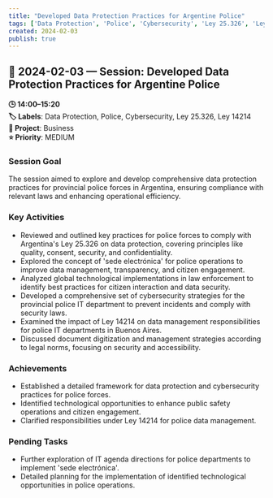 ```yaml
---
title: "Developed Data Protection Practices for Argentine Police"
tags: ['Data Protection', 'Police', 'Cybersecurity', 'Ley 25.326', 'Ley 14214']
created: 2024-02-03
publish: true
---
```


## 📅 2024-02-03 — Session: Developed Data Protection Practices for Argentine Police

**🕒 14:00–15:20**  
**🏷️ Labels**: Data Protection, Police, Cybersecurity, Ley 25.326, Ley 14214  
**📂 Project**: Business  
**⭐ Priority**: MEDIUM  


### Session Goal
The session aimed to explore and develop comprehensive data protection practices for provincial police forces in Argentina, ensuring compliance with relevant laws and enhancing operational efficiency.

### Key Activities
- Reviewed and outlined key practices for police forces to comply with Argentina's Ley 25.326 on data protection, covering principles like quality, consent, security, and confidentiality.
- Explored the concept of 'sede electrónica' for police operations to improve data management, transparency, and citizen engagement.
- Analyzed global technological implementations in law enforcement to identify best practices for citizen interaction and data security.
- Developed a comprehensive set of cybersecurity strategies for the provincial police IT department to prevent incidents and comply with security laws.
- Examined the impact of Ley 14214 on data management responsibilities for police IT departments in Buenos Aires.
- Discussed document digitization and management strategies according to legal norms, focusing on security and accessibility.

### Achievements
- Established a detailed framework for data protection and cybersecurity practices for police forces.
- Identified technological opportunities to enhance public safety operations and citizen engagement.
- Clarified responsibilities under Ley 14214 for police data management.

### Pending Tasks
- Further exploration of IT agenda directions for police departments to implement 'sede electrónica'.
- Detailed planning for the implementation of identified technological opportunities in police operations.
